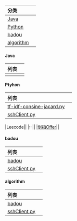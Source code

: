 |分类||
|:-|:-|
|[Java]()||
|[Python](https://github.com/zhouxiaoyuan/study/tree/master/codes/python)||
|[badou]()||
|[algorithm](https://github.com/zhouxiaoyuan/study/blob/master/codes/algorithm/readme)||


####  Java
|列表||
|:-|:-|
|||


####  Ptyhon
|列表||
|:-|:-|
|[tf-idf-consine-jacard.py](https://github.com/zhouxiaoyuan/study/blob/master/codes/python/tf-idf-consine-jacard.py)||
|[sshClient.py](https://github.com/zhouxiaoyuan/study/blob/master/codes/python/sshClient.py)<br>||

|Leecode||
|:-||
|[剑指Offer](https://github.com/ustcyyw/yyw_algorithm)||

####  badou
|列表||
|:-|:-|
|[badou](https://github.com/zhouxiaoyuan/study/tree/master/codes/badou)||
|[sshClient.py](https://github.com/zhouxiaoyuan/study/blob/master/codes/python/sshClient.py)<br>||

#### algorithm
|列表||
|:-|:-|
|[badou](https://github.com/zhouxiaoyuan/study/tree/master/codes/badou)||
|[sshClient.py](https://github.com/zhouxiaoyuan/study/blob/master/codes/python/sshClient.py)<br>||
